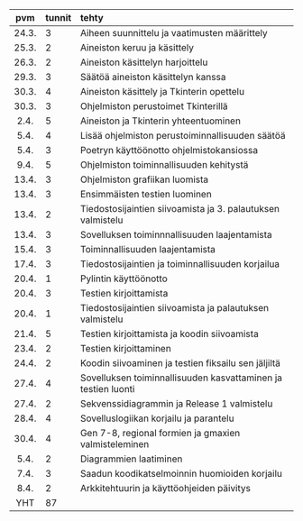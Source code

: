 | pvm | tunnit | tehty  |
| :----:|:-----| :-----|
| 24.3.| 3    | Aiheen suunnittelu ja vaatimusten määrittely                   |
| 25.3.| 2    | Aineiston keruu ja käsittely                                   |
| 26.3.| 2    | Aineiston käsittelyn harjoittelu                               |
| 29.3.| 3    | Säätöä aineiston käsittelyn kanssa                             |
| 30.3.| 4    | Aineiston käsittely ja Tkinterin opettelu                      |
| 30.3.| 3    | Ohjelmiston perustoimet Tkinterillä                            | 
| 2.4. | 5    | Aineiston ja Tkinterin yhteentuominen                          |
| 5.4. | 4    | Lisää ohjelmiston perustoiminnallisuuden säätöä                |
| 5.4. | 3    | Poetryn käyttöönotto ohjelmistokansiossa                       | 
| 9.4. | 5    | Ohjelmiston toiminnallisuuden kehitystä                        |
| 13.4.| 3    | Ohjelmiston grafiikan luomista                                 |
| 13.4.| 3    | Ensimmäisten testien luominen                                  |
| 13.4.| 2    | Tiedostosijaintien siivoamista ja 3. palautuksen valmistelu    |
| 13.4.| 3    | Sovelluksen toiminnnallisuuden laajentamista                   |
| 15.4.| 3    | Toiminnallisuuden laajentamista                                |
| 17.4.| 3    | Tiedostosijaintien ja toiminnallisuuden korjailua              |
| 20.4.| 1    | Pylintin käyttöönotto                                          |
| 20.4.| 3    | Testien kirjoittamista                                         |
| 20.4.| 1    | Tiedostosijaintien siivoamista ja palautuksen valmistelu       |
| 21.4.| 5    | Testien kirjoittamista ja koodin siivoamista                   |
| 23.4.| 2    | Testien kirjoittaminen                                         |
| 24.4.| 2    | Koodin siivoaminen ja testien fiksailu sen jäljiltä            |
| 27.4.| 4    | Sovelluksen toiminnallisuuden kasvattaminen ja testien luonti  |
| 27.4.| 2    | Sekvenssidiagrammin ja Release 1 valmistelu                    |
| 28.4.| 4    | Sovelluslogiikan korjailu ja parantelu                         |
| 30.4.| 4    | Gen 7-8, regional formien ja gmaxien valmisteleminen           |
| 5.4. | 2    | Diagrammien laatiminen                                         |
| 7.4. | 3    | Saadun koodikatselmoinnin huomioiden korjailu                  |
| 8.4. | 2    | Arkkitehtuurin ja käyttöohjeiden päivitys                      |
|YHT   | 87   |                                                                |

